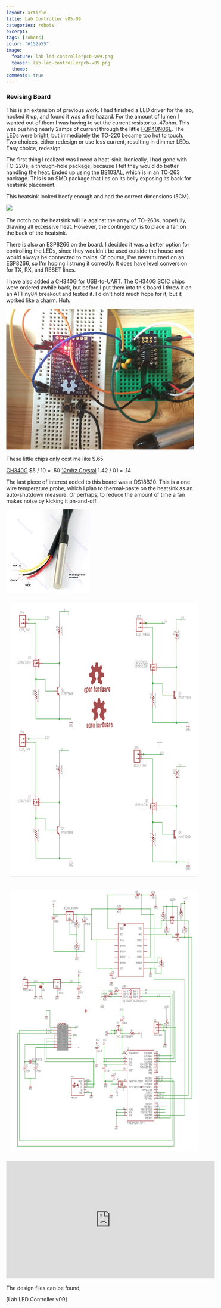 ```yaml
---
layout: article
title: Lab Controller v05-09
categories: robots
excerpt:
tags: [robots]
color: "#152a55"
image:
  feature: lab-led-controllerpcb-v09.png
  teaser: lab-led-controllerpcb-v09.png
  thumb:
comments: true
---
```


### Revising Board

This is an extension of previous work.  I had finished a LED driver for the lab, hooked it up, and found it was a fire hazard.  For the amount of lumen I wanted out of them I was having to set the current resistor to .47ohm.  This was pushing nearly 2amps of current through the little [FQP40N06L](http://https//www.fairchildsemi.com/datasheets/FQ/FQP30N06L.pdf).  The LEDs were bright, but immediately the TO-220 became too hot to touch.  Two choices, either redesign or use less current, resulting in dimmer LEDs.  Easy choice, redesign.

The first thing I realized was I need a heat-sink.  Ironically, I had gone with TO-220s, a through-hole package, because I felt they would do better handling the heat.  Ended up using the [BS103AL](http://pccomponents.com/datasheets/INF-BUZ103AL.PDF), which is in an TO-263 package.  This is an SMD package that lies on its belly exposing its back for heatsink placement.

This heatsink looked beefy enough and had the correct dimensions (5CM).

![](https://img.fasttechcdn.com/135/1351906/1351906-3.jpg)

The notch on the heatsink will lie against the array of TO-263s, hopefully, drawing all excessive heat.  However, the contingency is to place a fan on the back of the heatsink.

There is also an ESP8266 on the board.  I decided it was a better option for controlling the LEDs, since they wouldn't be used outside the house and would always be connected to mains.  Of course, I've never turned on an ESP8266, so I'm hoping I strung it correctly.  It does have level conversion for TX, RX, and RESET lines.

I have also added a CH340G for USB-to-UART.  The CH340G SOIC chips were ordered awhile back, but before I put them into this board I threw it on an ATTiny84 breakout and tested it.  I didn't hold much hope for it, but it worked like a charm.  Huh.

![](/images/CH340G_test.jpg)

These little chips only cost me like $.65

[CH340G](http://www.ebay.com/itm/381476894812?_trksid=p2057872.m2749.l2649&ssPageName=STRK%3AMEBIDX%3AIT) $5 / 10 = .50
[12mhz Crystal](http://www.ebay.com/itm/251550015572?_trksid=p2057872.m2749.l2649&ssPageName=STRK%3AMEBIDX%3AIT) 1.42 / 01 = .14

The last piece of interest added to this board was a DS18B20.  This is a one wire temperature probe, which I plan to thermal-paste on the heatsink as an auto-shutdown measure.  Or perhaps, to reduce the amount of time a fan makes noise by kicking it on-and-off.

![](/images/ds18b20.jpg)

<a href="/images/LED_lab_Controller_2.pdf"><img height="735" width="630" style="margin: 10px;" src="/images/led-lab-controller-schematic-v09-drivers.png"></a>

<a href="/images/LAB_LED_Controller_schematic_v09.pdf"><img height="700" width="617" style="margin: 10px;" src="/images/led-lab-controller-schematic-v09-main.png"></a>

<div class="flex-video">
<iframe width="560" height="315" src="https://www.youtube.com/embed/KYiagQ0kjwc" frameborder="0" allowfullscreen></iframe>
</div>


The design files can be found,

[Lab LED Controller v09]

